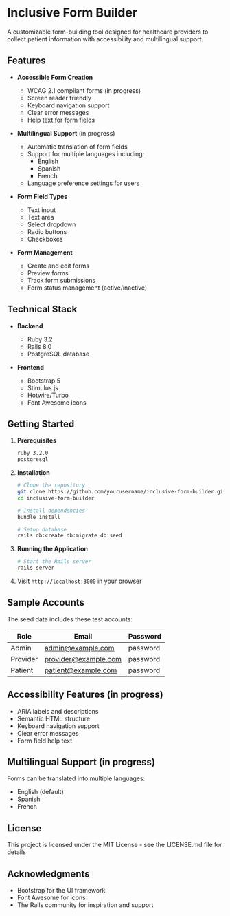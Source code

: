 # Inclusive Form Builder

A customizable form-building tool designed for healthcare providers to collect patient information with accessibility and multilingual support.

## Features

- **Accessible Form Creation**
  - WCAG 2.1 compliant forms (in progress)
  - Screen reader friendly
  - Keyboard navigation support
  - Clear error messages
  - Help text for form fields

- **Multilingual Support** (in progress)
  - Automatic translation of form fields
  - Support for multiple languages including:
    - English
    - Spanish
    - French
  - Language preference settings for users

- **Form Field Types**
  - Text input
  - Text area
  - Select dropdown
  - Radio buttons
  - Checkboxes

- **Form Management**
  - Create and edit forms
  - Preview forms
  - Track form submissions
  - Form status management (active/inactive)

## Technical Stack

- **Backend**
  - Ruby 3.2
  - Rails 8.0
  - PostgreSQL database

- **Frontend**
  - Bootstrap 5
  - Stimulus.js
  - Hotwire/Turbo
  - Font Awesome icons

## Getting Started

1. **Prerequisites**
   ```bash
   ruby 3.2.0
   postgresql
   ```

2. **Installation**
   ```bash
   # Clone the repository
   git clone https://github.com/yourusername/inclusive-form-builder.git
   cd inclusive-form-builder

   # Install dependencies
   bundle install

   # Setup database
   rails db:create db:migrate db:seed
   ```

3. **Running the Application**
   ```bash
   # Start the Rails server
   rails server
   ```

4. Visit `http://localhost:3000` in your browser

## Sample Accounts

The seed data includes these test accounts:

| Role     | Email               | Password |
|----------|---------------------|----------|
| Admin    | admin@example.com   | password |
| Provider | provider@example.com| password |
| Patient  | patient@example.com | password |

## Accessibility Features (in progress)

- ARIA labels and descriptions
- Semantic HTML structure
- Keyboard navigation support
- Clear error messages
- Form field help text

## Multilingual Support (in progress)

Forms can be translated into multiple languages:
- English (default)
- Spanish
- French

## License

This project is licensed under the MIT License - see the LICENSE.md file for details

## Acknowledgments

- Bootstrap for the UI framework
- Font Awesome for icons
- The Rails community for inspiration and support
